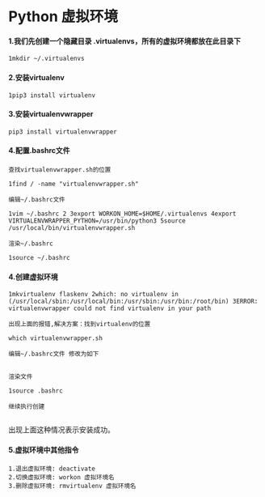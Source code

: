 # Python 虚拟环境



#### 1.我们先创建一个隐藏目录 .virtualenvs，所有的虚拟环境都放在此目录下

```
1mkdir ~/.virtualenvs
```



#### 2.安装virtualenv

```
1pip3 install virtualenv
```



#### 3.安装virtualenvwrapper

```
pip3 install virtualenvwrapper
```

#### 4.配置.bashrc文件

`查找virtualenvwrapper.sh的位置`

```
1find / -name "virtualenvwrapper.sh"
```

`编辑~/.bashrc文件`

```
1vim ~/.bashrc 2 3export WORKON_HOME=$HOME/.virtualenvs 4export VIRTUALENVWRAPPER_PYTHON=/usr/bin/python3 5source /usr/local/bin/virtualenvwrapper.sh 
```

`渲染~/.bashrc`

```
1source ~/.bashrc 
```



#### 4.创建虚拟环境

```
1mkvirtualenv flaskenv 2which: no virtualenv in (/usr/local/sbin:/usr/local/bin:/usr/sbin:/usr/bin:/root/bin) 3ERROR: virtualenvwrapper could not find virtualenv in your path 
```

`出现上面的报错,解决方案：找到virtualenv的位置`

```
which virtualenvwrapper.sh 
```

`编辑~/.bashrc文件 修改为如下`

```

```

`渲染文件`

```
1source .bashrc 
```

`继续执行创建`

```

```

出现上面这种情况表示安装成功。



#### 5.虚拟环境中其他指令

```
1.退出虚拟环境: deactivate
2.切换虚拟环境: workon 虚拟环境名
3.删除虚拟环境: rmvirtualenv 虚拟环境名
```

